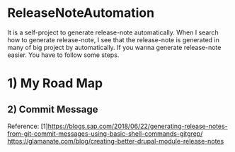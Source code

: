 # ReleaseNoteAutomation
It is a self-project to generate release-note automatically.
When I search how to generate release-note, I see that the release-note is generated in many of big project by automatically. If you wanna generate release-note easier. You have to follow some steps. 


# 1) My Road Map
## 2) Commit Message

Reference:
[1]https://blogs.sap.com/2018/06/22/generating-release-notes-from-git-commit-messages-using-basic-shell-commands-gitgrep/
https://glamanate.com/blog/creating-better-drupal-module-release-notes

